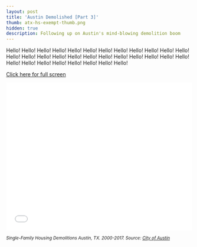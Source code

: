```yaml
---
layout: post
title: 'Austin Demolished [Part 3]'
thumb: atx-hs-exempt-thumb.png
hidden: true    
description: Following up on Austin's mind-blowing demolition boom
---
```


Hello! Hello! Hello! Hello! Hello! Hello! Hello! Hello! Hello! Hello! Hello! Hello! Hello! Hello! Hello! Hello! Hello! Hello! Hello! Hello! Hello! Hello! Hello! Hello! Hello! Hello! Hello! Hello! Hello! Hello! Hello! Hello! 

<!-- https://www.google.com/maps/@30.2840865,-97.7716971,3a,76.1y,24.21h,85.44t/data=!3m6!1e1!3m4!1sT9kFV7OEYtJET5J6o6jEMg!2e0!7i13312!8i6656 -->

<a href="/maps/atx-demo-housing-units/" target="_blank">Click here for full screen</a>

<iframe id='idIframe' onload='iframeLoaded()' src="/maps/atx-demo-housing-units" marginwidth="0" marginheight="0" scrolling="no" frameborder="0" width="100%" height="400px"></iframe>

<em><small>Single-Family Housing Demolitions Austin, TX. 2000-2017. Source: [City of Austin](https://data.austintexas.gov/Building-and-Development/Issued-Construction-Permits/3syk-w9eu) <small><em>

